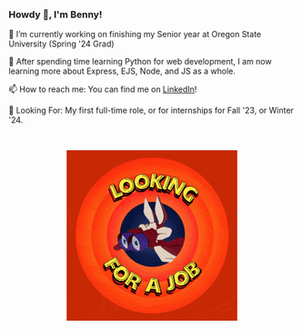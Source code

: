 ### Howdy 👋, I'm Benny!

🔭 I’m currently working on finishing my Senior year at Oregon State University (Spring '24 Grad)

🌱 After spending time learning Python for web development, I am now learning more about Express, EJS, Node, and JS as a whole.

📫 How to reach me: You can find me on [LinkedIn](https://www.linkedin.com/in/benjaminrifleman/)!

👀 Looking For: My first full-time role, or for internships for Fall '23, or Winter '24.


![]()

<p align="center">
  <img src="https://github.com/rifleben/forage-lyft-starter-repo/blob/main/test/lfjs.gif" alt="Looking for a job!" width="300" height="300" style="display: block; margin: 0 auto;">
</p>
